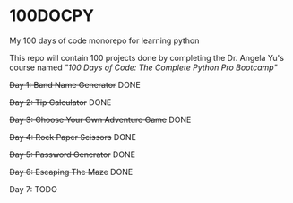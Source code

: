 # 100DOCPY
My 100 days of code monorepo for learning python

This repo will contain 100 projects done by completing the Dr. Angela Yu's course named _"100 Days of Code: The Complete Python Pro Bootcamp"_

~~Day 1: Band Name Generator~~ DONE

~~Day 2: Tip Calculator~~ DONE

~~Day 3: Choose Your Own Adventure Game~~ DONE

~~Day 4: Rock Paper Scissors~~ DONE

~~Day 5: Password Generator~~ DONE

~~Day 6: Escaping The Maze~~ DONE

Day 7: TODO

